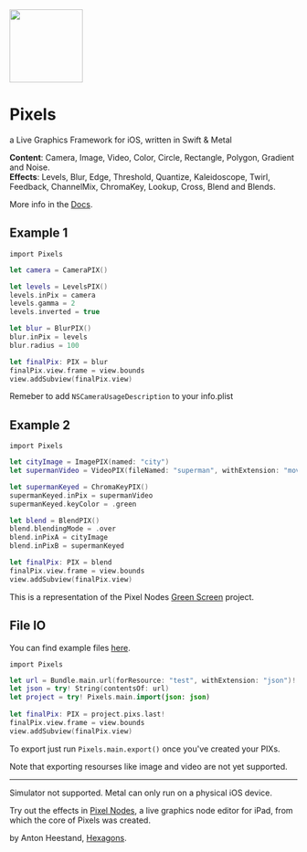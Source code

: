 <img src="https://github.com/anton-hexagons/pixels/raw/master/Assets/pixels_logo_1k_bg.png" width="128"/>

# Pixels
a Live Graphics Framework for iOS, written in Swift & Metal


<b>Content</b>: Camera, Image, Video, Color, Circle, Rectangle, Polygon, Gradient and Noise.
<br>
<b>Effects</b>: Levels, Blur, Edge, Threshold, Quantize, Kaleidoscope, Twirl, Feedback, ChannelMix, ChromaKey, Lookup, Cross, Blend and Blends.

More info in the [Docs](https://github.com/anton-hexagons/pixels/blob/master/DOCS.md).

## Example 1

`import Pixels`

~~~~swift
let camera = CameraPIX()

let levels = LevelsPIX()
levels.inPix = camera
levels.gamma = 2
levels.inverted = true

let blur = BlurPIX()
blur.inPix = levels
blur.radius = 100

let finalPix: PIX = blur
finalPix.view.frame = view.bounds
view.addSubview(finalPix.view)
~~~~ 

Remeber to add `NSCameraUsageDescription` to your info.plist

## Example 2

`import Pixels`

~~~~swift
let cityImage = ImagePIX(named: "city")
let supermanVideo = VideoPIX(fileNamed: "superman", withExtension: "mov")

let supermanKeyed = ChromaKeyPIX()
supermanKeyed.inPix = supermanVideo
supermanKeyed.keyColor = .green

let blend = BlendPIX()
blend.blendingMode = .over
blend.inPixA = cityImage
blend.inPixB = supermanKeyed

let finalPix: PIX = blend
finalPix.view.frame = view.bounds
view.addSubview(finalPix.view)
~~~~ 

This is a representation of the Pixel Nodes [Green Screen](http://pixelnodes.net/pixelshare/project/?id=3E292943-194A-426B-A624-BAAF423D17C1) project.

## File IO

You can find example files [here](https://github.com/anton-hexagons/Pixels/tree/master/Assets/Examples).

`import Pixels`

~~~~swift
let url = Bundle.main.url(forResource: "test", withExtension: "json")!
let json = try! String(contentsOf: url)
let project = try! Pixels.main.import(json: json)
    
let finalPix: PIX = project.pixs.last!
finalPix.view.frame = view.bounds
view.addSubview(finalPix.view)
~~~~ 

To export just run `Pixels.main.export()` once you've created your PIXs.

Note that exporting resourses like image and video are not yet supported.

--- 

Simulator not supported. Metal can only run on a physical iOS device.

Try out the effects in [Pixel Nodes](http://pixelnodes.net/), a live graphics node editor for iPad, from which the core of Pixels was created.

by Anton Heestand, [Hexagons](http://hexagons.se/).
